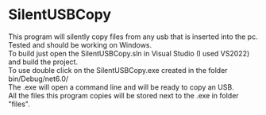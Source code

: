 # SilentUSBCopy
This program will silently copy files from any usb that is inserted into the pc.     
Tested and should be working on Windows.   
To build just open the SilentUSBCopy.sln in Visual Studio (I used VS2022) and build the project.    
To use double click on the SilentUSBCopy.exe created in the folder bin/Debug/net6.0/     
The .exe will open a command line and will be ready to copy an USB.    
All the files this program copies will be stored next to the .exe in folder "files".    